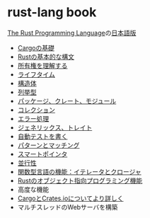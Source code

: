 # rust-lang book

[The Rust Programming Language](https://doc.rust-lang.org/stable/book/)の[日本語版](https://doc.rust-jp.rs/book-ja/)

- [Cargoの基礎](./docs/cargo.md)
- [Rustの基本的な構文](./docs/rust_basic_syntax.md)
- [所有権を理解する](./docs/ownership.md)
- [ライフタイム](./docs/lifetime.md)
- [構造体](./docs/struct.md)
- [列挙型](./docs/enum.md)
- [パッケージ、クレート、モジュール](./docs/package_crate_module.md)
- [コレクション](./docs/collections.md)
- [エラー処理](./docs/error_handling.md)
- [ジェネリックス、トレイト](./docs/generics.md)
- [自動テストを書く](./docs/testing.md)
- [パターンとマッチング](./docs/patterns.md)
- [スマートポインタ](./docs/smart_pointers.md)
- [並行性](../docs/concurrency.md)
- [関数型言語の機能：イテレータとクロージャ](./docs/functional_features.md)
- [Rustのオブジェクト指向プログラミング機能](./docs/object_oriented_programming.md)
- 高度な機能
- [CargoとCrates.ioについてより詳しく](./docs/more_about_cargo.md)
- マルチスレッドのWebサーバを構築
